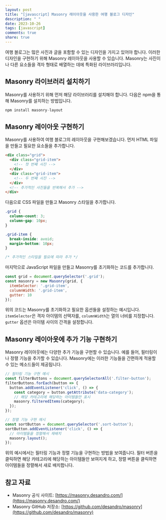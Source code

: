 ```yaml
---
layout: post
title: "[javascript] Masonry 레이아웃을 사용한 여행 블로그 디자인"
description: " "
date: 2023-10-26
tags: [javascript]
comments: true
share: true
---
```


여행 블로그는 많은 사진과 글을 포함할 수 있는 디자인을 가지고 있어야 합니다. 이러한 디자인을 구현하기 위해 Masonry 레이아웃을 사용할 수 있습니다. Masonry는 사진이나 다른 요소들을 격자 형태로 배열하는 데에 특화된 라이브러리입니다. 

## Masonry 라이브러리 설치하기

Masonry를 사용하기 위해 먼저 해당 라이브러리를 설치해야 합니다. 다음은 npm을 통해 Masonry를 설치하는 방법입니다.

```javascript
npm install masonry-layout
```

## Masonry 레이아웃 구현하기

Masonry를 사용하여 여행 블로그의 레이아웃을 구현해보겠습니다. 먼저 HTML 파일을 만들고 필요한 요소들을 추가합니다.

```html
<div class="grid">
  <div class="grid-item">
    <!-- 첫 번째 사진 -->
  </div>
  <div class="grid-item">
    <!-- 두 번째 사진 -->
  </div>
  <!-- 추가적인 사진들을 반복해서 추가 -->
</div>
```

다음으로 CSS 파일을 만들고 Masonry 스타일을 추가합니다.

```css
.grid {
  column-count: 3;
  column-gap: 10px;
}

.grid-item {
  break-inside: avoid;
  margin-bottom: 10px;
}

/* 추가적인 스타일을 필요에 따라 추가 */
```

마지막으로 JavaScript 파일을 만들고 Masonry를 초기화하는 코드를 추가합니다.

```javascript
const grid = document.querySelector('.grid');
const masonry = new Masonry(grid, {
  itemSelector: '.grid-item',
  columnWidth: '.grid-item',
  gutter: 10
});
```

위의 코드는 Masonry를 초기화하고 필요한 옵션들을 설정하는 예시입니다. `itemSelector`은 격자 아이템의 선택자를, `columnWidth`는 열의 너비를 지정합니다. `gutter` 옵션은 아이템 사이의 간격을 설정합니다.

## Masonry 레이아웃에 추가 기능 구현하기

Masonry 레이아웃에는 다양한 추가 기능을 구현할 수 있습니다. 예를 들어, 필터링이나 정렬 기능을 추가할 수 있습니다. Masonry에는 이러한 기능들을 간편하게 적용할 수 있는 메소드들이 제공됩니다.

```javascript
// 필터링 기능 구현 예시
const filterButtons = document.querySelectorAll('.filter-button');
filterButtons.forEach(button => {
  button.addEventListener('click', () => {
    const category = button.getAttribute('data-category');
    // 해당 카테고리에 해당하는 아이템들만 표시
    masonry.filteredItems(category);
  });
});

// 정렬 기능 구현 예시
const sortButton = document.querySelector('.sort-button');
sortButton.addEventListener('click', () => {
  // 아이템들을 정렬해서 재배치
  masonry.layout();
});
```

위의 예시에서는 필터링 기능과 정렬 기능을 구현하는 방법을 보여줍니다. 필터 버튼을 클릭하면 해당 카테고리에 해당하는 아이템들만 보여지게 하고, 정렬 버튼을 클릭하면 아이템들을 정렬해서 새로 배치합니다.

## 참고 자료

- Masonry 공식 사이트: [https://masonry.desandro.com/](https://masonry.desandro.com/)
- Masonry GitHub 저장소: [https://github.com/desandro/masonry](https://github.com/desandro/masonry)